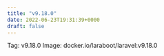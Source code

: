 ```yaml
---
title: "v9.18.0"
date: 2022-06-23T19:31:39+0000
draft: false
---
```


Tag: v9.18.0
Image: docker.io/laraboot/laravel:v9.18.0
